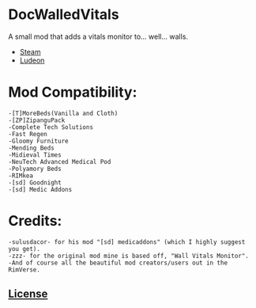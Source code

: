 # DocWalledVitals
A small mod that adds a vitals monitor to... well... walls.

- [Steam](https://steamcommunity.com/sharedfiles/filedetails/?id=1580375043)
- [Ludeon](https://ludeon.com/forums/index.php?topic=47165.msg447417#msg447417)

# Mod Compatibility:
	-[T]MoreBeds(Vanilla and Cloth)
	-[ZP]ZipanguPack
	-Complete Tech Solutions
	-Fast Regen
	-Gloomy Furniture
	-Mending Beds
	-Midieval Times
	-NeuTech Advanced Medical Pod
	-Polyamory Beds
	-RIMkea
	-[sd] Goodnight
	-[sd] Medic Addons

# Credits:
    -sulusdacor- for his mod "[sd] medicaddons" (which I highly suggest you get).
    -zzz- for the original mod mine is based off, "Wall Vitals Monitor".
    -And of course all the beautiful mod creators/users out in the RimVerse.



## [License](https://creativecommons.org/licenses/by-nc-sa/4.0/)

